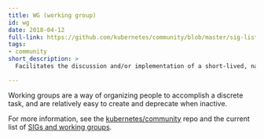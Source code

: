 ```yaml
---
title: WG (working group)
id: wg
date: 2018-04-12
full-link: https://github.com/kubernetes/community/blob/master/sig-list.md#master-working-group-list
tags:
- community
short_description: >
  Facilitates the discussion and/or implementation of a short-lived, narrow, or decoupled project for a committee, {{< glossary_tooltip text="SIG" term_id="sig" >}}, or cross-SIG effort.

---
```


Working groups are a way of organizing people to accomplish a discrete task, and are relatively easy to create and deprecate when inactive.

For more information, see the [kubernetes/community](https://github.com/kubernetes/community) repo and the current list of [SIGs and working groups](https://github.com/kubernetes/community/blob/master/sig-list.md).


